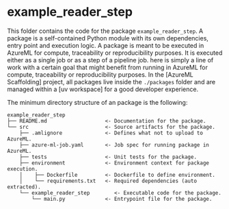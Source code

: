 # example_reader_step

This folder contains the code for the package `example_reader_step`. A package is a
self-contained Python module with its own dependencies, entry point and
execution logic. A package is meant to be executed in AzureML for compute,
traceability or reproducibility purposes. It is executed either as a single job
or as a step of a pipeline job. here is simply a line of work with a certain
goal that might benefit from running in AzureML for compute, traceability or
reproducibility purposes. In the [AzureML Scaffolding] project, all packages
live inside the `./packages` folder and are managed within a [uv workspace] for
a good developer experience.

The minimum directory structure of an package is the following:

```text
example_reader_step
├── README.md                   <- Documentation for the package.
└── src                         <- Source artifacts for the package.
    ├── .amlignore              <- Defines what not to upload to AzureML.
    ├── azure-ml-job.yaml       <- Job spec for running package in AzureML.
    ├── tests                   <- Unit tests for the package.
    ├── environment             <- Environment context for package execution.
    │    ├── Dockerfile         <- Dockerfile to define environment.
    │    └── requirements.txt   <- Required dependencies (auto extracted).
    └── example_reader_step        <- Executable code for the package.
        └── main.py             <- Entrypoint file for the package.
```
